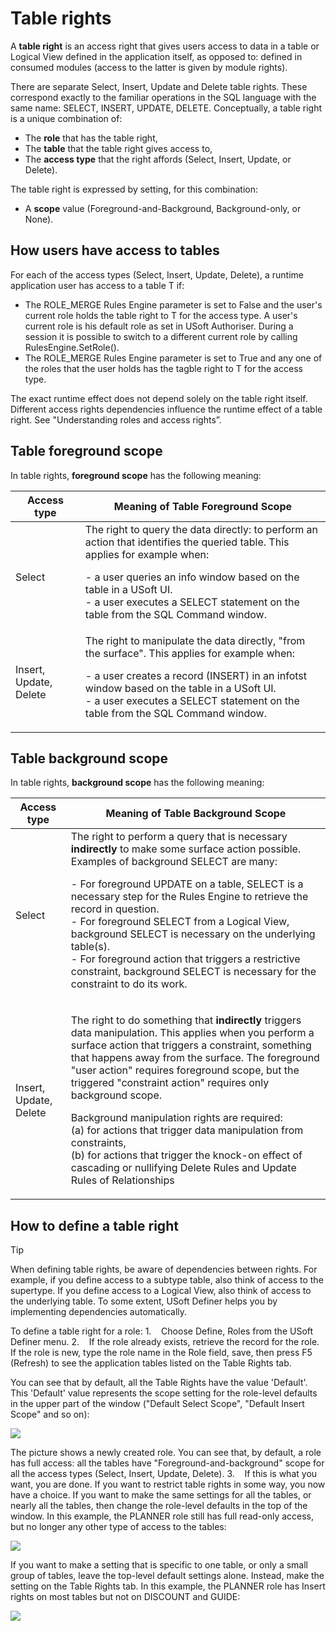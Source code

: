 # Table rights

A **table right** is an access right that gives users access to data in a table or Logical View defined in the application itself, as opposed to: defined in consumed modules (access to the latter is given by module rights).

There are separate Select, Insert, Update and Delete table rights. These correspond exactly to the familiar operations in the SQL language with the same name: SELECT, INSERT, UPDATE, DELETE.
Conceptually, a table right is a unique combination of:

- The **role** that has the table right,
- The **table** that the table right gives access to,
- The **access type** that the right affords (Select, Insert, Update, or Delete).

The table right is expressed by setting, for this combination:

- A **scope** value (Foreground-and-Background, Background-only, or None).

## How users have access to tables

For each of the access types (Select, Insert, Update, Delete), a runtime application user has access to a table T if:

- The ROLE_MERGE Rules Engine parameter is set to False and the user's current role holds the table right to T for the access type. A user's current role is his default role as set in USoft Authoriser. During a session it is possible to switch to a different current role by calling RulesEngine.SetRole().
- The ROLE_MERGE Rules Engine parameter is set to True and any one of the roles that the user holds has the tagble right to T for the access type.

The exact runtime effect does not depend solely on the table right itself. Different access rights dependencies influence the runtime effect of a table right. See "Understanding roles and access rights”.

## Table foreground scope

In table rights, **foreground scope** has the following meaning:

|**Access type**|**Meaning of Table Foreground Scope**|
|--------|--------|
|Select  |The right to query the data directly: to perform an action that identifies the queried table. This applies for example when:			<p>- a user queries an info window based on the table in a USoft UI.<br/>- a user executes a SELECT statement on the table from the SQL Command window.<br/></p>|
|Insert, Update, Delete|The right to manipulate the data directly, "from the surface". This applies for example when:			<p>- a user creates a record (INSERT) in an infotst window based on the table in a USoft UI.<br/>- a user executes a SELECT statement on the table from the SQL Command window.<br/></p>|



## Table background scope

In table rights, **background scope** has the following meaning:

|**Access type**|**Meaning of Table Background Scope**|
|--------|--------|
|Select  |The right to perform a query that is necessary **indirectly** to make some surface action possible. Examples of background SELECT are many:			<p>- For foreground UPDATE on a table, SELECT is a necessary step for the Rules Engine to retrieve the record in question.<br/>- For foreground SELECT from a Logical View, background SELECT is necessary on the underlying table(s).<br/>- For foreground action that triggers a restrictive constraint, background SELECT is necessary for the constraint to do its work.<br/></p>|
|Insert, Update, Delete|<p>The right to do something that **indirectly** triggers data manipulation. This applies when you perform a surface action that triggers a constraint, something that happens away from the surface. The foreground "user action" requires foreground scope, but the triggered "constraint action" requires only background scope.</p><p>Background manipulation rights are required:<br/>			(a) for actions that trigger data manipulation from constraints,<br/>			(b) for actions that trigger the knock-on effect of cascading or nullifying Delete Rules and Update Rules of Relationships</p>|



## How to define a table right

> [!TIP]
> When defining table rights, be aware of dependencies between rights. For example, if you define access to a subtype table, also think of access to the supertype. If you define access to a Logical View, also think of access to the underlying table. To some extent, USoft Definer helps you by implementing dependencies automatically.

To define a table right for a role:
1.    Choose Define, Roles from the USoft Definer menu.
2.    If the role already exists, retrieve the record for the role. If the role is new, type the role name in the Role field, save, then press F5 (Refresh) to see the application tables listed on the Table Rights tab.

You can see that by default, all the Table Rights have the value 'Default'. This 'Default' value represents the scope setting for the role-level defaults in the upper part of the window ("Default Select Scope", "Default Insert Scope" and so on):

![](/api/Authorisation%20and%20access/Roles/assets/53538eb2-f650-4cb5-824e-0fff6bd9b433.png)

The picture shows a newly created role. You can see that, by default, a role has full access: all the tables have "Foreground-and-background" scope for all the access types (Select, Insert, Update, Delete).
3.    If this is what you want, you are done. If you want to restrict table rights in some way, you now have a choice. If you want to make the same settings for all the tables, or nearly all the tables, then change the role-level defaults in the top of the window. In this example, the PLANNER role still has full read-only access, but no longer any other type of access to the tables:

![](/api/Authorisation%20and%20access/Roles/assets/9d3fc12e-fc94-4096-8704-8aeb60cf2bdd.png)

If you want to make a setting that is specific to one table, or only a small group of tables, leave the top-level default settings alone. Instead, make the setting on the Table Rights tab. In this example, the PLANNER role has Insert rights on most tables but not on DISCOUNT and GUIDE:

![](/api/Authorisation%20and%20access/Roles/assets/0adae6da-478d-4b9b-8b15-91c178a9ec5e.png)

 

 

 

 

 

 